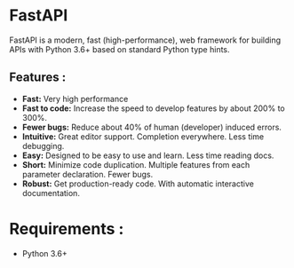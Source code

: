 # FastAPI
FastAPI is a modern, fast (high-performance), web framework for building APIs with Python 3.6+ based on standard Python type hints.
## Features :
- **Fast:** Very high performance
- **Fast to code:** Increase the speed to develop features by about 200% to 300%. 
- **Fewer bugs:** Reduce about 40% of human (developer) induced errors. 
- **Intuitive:** Great editor support. Completion everywhere. Less time debugging.
- **Easy:** Designed to be easy to use and learn. Less time reading docs.
- **Short:** Minimize code duplication. Multiple features from each parameter declaration. Fewer bugs.
- **Robust:** Get production-ready code. With automatic interactive documentation.

# Requirements : 
 - Python 3.6+
